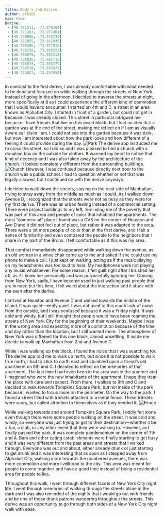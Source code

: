 ```yaml
---
title: Eddy's 2nd Derive
author: elh365
map: true
Derive:
 - [40.721511, -73.978364]
 - [40.721283, -73.977881]
 - [40.720096, -73.978739]
 - [40.721055, -73.981035]
 - [40.725206, -73.977916]
 - [40.726250, -73.980322]
 - [40.725079, -73.981212]
 - [40.726936, -73.985718]
 - [40.723634, -73.985279]
 - [40.724578, -73.987478]
 - [40.723927, -73.987950]
---
```

In contrast to the first derive, I was already comfortable with what needed to be done and focused on while walking through the streets of New York. Instead of going in the afternoon, I decided to traverse the streets at night, more specifically at 8 so I could experience the different kind of commotion that I would have to encounter. I started on 4th and D, a street in an area known as Alphabet City. I started in front of a garden, but could not get in because it was already closed. This street in particular intrigued me because I have friends that live on this exact block, but I had no idea that a garden was at the end of the street, making me reflect on if I am as visually aware as I claim I am. I could not see into the garden because it was dark, but now I am interested about how the park looks and how different of a feeling it could provide during the day. ![Park](https://i.imgur.com/JIlzcMy.jpg) The derive app instructed me to cross the street, so I did so and I was pleased to find a church with a donation box on the outside for clothes. It warmed my heart to notice that kind of decency and I was also taken away by the architecture of the church. It looked completely different from the surrounding buildings. ![Church](https://i.imgur.com/LSC7SyM.jpg?1) However, I was confused because directly next door to the church was a public school. I had to question whether or not that was legally allowed, but I continued on with the derive anyways.

I decided to walk down the streets, staying on the east side of Manhattan, trying to stray away from the middle as much as I could. As I walked down Avenue D, I recognized that the streets were not as busy as they were for my first derive. There was an urban feeling instead of a commercial setting. There were project buildings to my left, reminding me of the poverty that was part of this area and people of color that inhabited the apartments. The most “commercial” place I found was a CVS on the corner of Houston and Ave D and it did not feel out of place, but rather it was adapted to the area. There were a lot more people of color than in the first derive, and I felt a sense of familiarity and even compared the people to the neighbors that I share in my part of the Bronx. I felt comfortable as if this was my area.

That comfort immediately disappeared while walking down the avenue, as an old woman in a wheelchair came up to me and asked if she could use my phone to make a call. I just kept on walking, acting as if the music playing on my headphones was too loud to hear. My headphones were not playing any music whatsoever. For some reason, I felt guilt right after I brushed her off, as if I knew her personally and was purposefully ignoring her. Coming from New York, sadly, I have become used to just walking past people that are in need but this time, I felt weird about the interaction and it stuck with me even after the derive.

I arrived at Houston and Avenue D and walked towards the middle of the island. It was quiet—eerily quiet. I was not used to this much lack of noise from the outside, and I was confused because it was a Friday night. It was cold and windy, but I still thought that people would have been roaming the streets of New York City for the beginning of their weekends. Maybe I was in the wrong area and expecting more of a commotion because of the time and day rather than the location, but I still wanted more. The atmosphere of New York was different for this one block, almost unsettling. It made me decide to walk up Manhattan from 2nd and Avenue C.

While I was walking up this block, I found the noise that I was searching for. The derive app told me to walk up north, but since it is not possible to walk true north, I had to stick to north east and stumbled upon a friend’s old apartment on 8th and C. I decided to reflect on the memories of that apartment. The last time I had even been in the area was in the summer and I imagined who were the new inhabitants of the apartment. I hope they treat the place with care and respect. From there, I walked to 9th and C and decided to walk towards Tompkins Square Park, but not inside of the park because I wanted to focus more on the perimeter. On the way to the park, I found a street filled with trinkets attached to a metal fence. These trinkets were scary, but called attention to themselves as if they needed it. ![Fence](https://i.imgur.com/9qzPz6m.jpg)

While walking towards and around Tompkins Square Park, I oddly felt alone even though there were some people walking on the street. It was cold and windy, so everyone was just trying to get to their destination—whether it be a bar, a club, or any other event that they were walking to. However, as I finally passed the park, it was complete pandemonium on the corner of 7th and A. Bars and other eating establishments were finally starting to get busy and it was very different from the past areas and streets that I walked through. Everyone was out and about, either already drunk or just starting to get drunk and it was interesting that as soon as I stepped away from Alphabet City, walking more towards the numbered avenues, there was more commotion and more livelihood to the city. This area was meant for people to come together and have a good time instead of being a residential area for people to live.

Throughout this walk, I went through different facets of New York City night life. I went through memories of walking through the streets alone in the dark and I was also reminded of the nights that I would go out with friends and be one of those drunk patrons wandering throughout the streets. This derive was an opportunity to go through both sides of a New York City night walk with ease.

